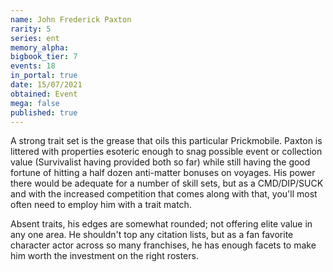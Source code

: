 ```yaml
---
name: John Frederick Paxton
rarity: 5
series: ent
memory_alpha:
bigbook_tier: 7
events: 18
in_portal: true
date: 15/07/2021
obtained: Event
mega: false
published: true
---
```


A strong trait set is the grease that oils this particular Prickmobile. Paxton is littered with properties esoteric enough to snag possible event or collection value (Survivalist having provided both so far) while still having the good fortune of hitting a half dozen anti-matter bonuses on voyages. His power there would be adequate for a number of skill sets, but as a CMD/DIP/SUCK and with the increased competition that comes along with that, you'll most often need to employ him with a trait match.

Absent traits, his edges are somewhat rounded; not offering elite value in any one area. He shouldn't top any citation lists, but as a fan favorite character actor across so many franchises, he has enough facets to make him worth the investment on the right rosters.
